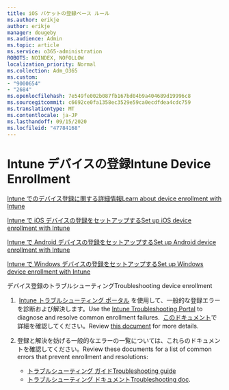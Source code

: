 ```yaml
---
title: iOS バケットの登録ベース ルール
ms.author: erikje
author: erikje
manager: dougeby
ms.audience: Admin
ms.topic: article
ms.service: o365-administration
ROBOTS: NOINDEX, NOFOLLOW
localization_priority: Normal
ms.collection: Adm_O365
ms.custom:
- "9000654"
- "2684"
ms.openlocfilehash: 7e549fe002b087fb167bd04b9a404689d19996c8
ms.sourcegitcommit: c6692ce0fa1358ec3529e59ca0ecdfdea4cdc759
ms.translationtype: MT
ms.contentlocale: ja-JP
ms.lasthandoff: 09/15/2020
ms.locfileid: "47784168"
---
```

# <a name="intune-device-enrollment"></a><span data-ttu-id="a2345-102">Intune デバイスの登録</span><span class="sxs-lookup"><span data-stu-id="a2345-102">Intune Device Enrollment</span></span>

[<span data-ttu-id="a2345-103">Intune でのデバイス登録に関する詳細情報</span><span class="sxs-lookup"><span data-stu-id="a2345-103">Learn about device enrollment with Intune</span></span>](https://docs.microsoft.com/intune/enrollment/device-enrollment)

[<span data-ttu-id="a2345-104">Intune で iOS デバイスの登録をセットアップする</span><span class="sxs-lookup"><span data-stu-id="a2345-104">Set up iOS device enrollment with Intune</span></span>](https://docs.microsoft.com/intune/enrollment/ios-enroll)

[<span data-ttu-id="a2345-105">Intune で Android デバイスの登録をセットアップする</span><span class="sxs-lookup"><span data-stu-id="a2345-105">Set up Android device enrollment with Intune</span></span>](https://docs.microsoft.com/intune/android-enroll)

[<span data-ttu-id="a2345-106">Intune で Windows デバイスの登録をセットアップする</span><span class="sxs-lookup"><span data-stu-id="a2345-106">Set up Windows device enrollment with Intune</span></span>](https://docs.microsoft.com/intune/windows-enroll)

<span data-ttu-id="a2345-107">デバイス登録のトラブルシューティング</span><span class="sxs-lookup"><span data-stu-id="a2345-107">Troubleshooting device enrollment</span></span>

1. <span data-ttu-id="a2345-108"> [Intune トラブルシューティング ポータル](https://devicemanagement.microsoft.com/#blade/Microsoft_Intune_DeviceSettings/TroubleshootBlade) を使用して、一般的な登録エラーを診断および解決します。</span><span class="sxs-lookup"><span data-stu-id="a2345-108">Use the [Intune Troubleshooting Portal](https://devicemanagement.microsoft.com/#blade/Microsoft_Intune_DeviceSettings/TroubleshootBlade) to diagnose and resolve common enrollment failures.</span></span> <span data-ttu-id="a2345-109"> [このドキュメント](https://docs.microsoft.com/intune/help-desk-operators)で詳細を確認してください。</span><span class="sxs-lookup"><span data-stu-id="a2345-109">Review [this document](https://docs.microsoft.com/intune/help-desk-operators) for more details.</span></span>

2. <span data-ttu-id="a2345-110">登録と解決を妨げる一般的なエラーの一覧については、これらのドキュメントを確認してください。</span><span class="sxs-lookup"><span data-stu-id="a2345-110">Review these documents for a list of common errors that prevent enrollment and resolutions:</span></span>
    - [<span data-ttu-id="a2345-111">トラブルシューティング ガイド</span><span class="sxs-lookup"><span data-stu-id="a2345-111">Troubleshooting guide</span></span>](https://support.microsoft.com/help/4469913/troubleshooting-windows-device-enrollment-problems-in-microsoft-intune)
    - <span data-ttu-id="a2345-112">[トラブルシューティング ドキュメント](https://docs.microsoft.com/intune/troubleshoot-device-enrollment-in-intune)</span><span class="sxs-lookup"><span data-stu-id="a2345-112">[Troubleshooting doc](https://docs.microsoft.com/intune/troubleshoot-device-enrollment-in-intune).</span></span>
